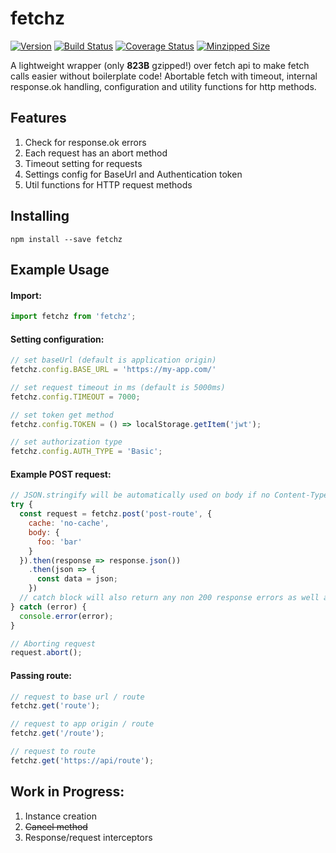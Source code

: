 # fetchz

[![Version](https://img.shields.io/npm/v/fetchz)](https://img.shields.io/npm/v/fetchz)
[![Build Status](https://travis-ci.org/patriotcodes/fetchz.svg?branch=master)](https://travis-ci.org/patriotcodes/fetchz) 
[![Coverage Status](https://coveralls.io/repos/github/PatriotCodes/fetchz/badge.svg?branch=master)](https://coveralls.io/github/PatriotCodes/fetchz?branch=master)
[![Minzipped Size](https://img.shields.io/bundlephobia/minzip/fetchz)](https://img.shields.io/bundlephobia/minzip/fetchz)

A lightweight wrapper (only **823B** gzipped!) over fetch api to make fetch calls easier without boilerplate code! 
Abortable fetch with timeout, internal response.ok handling, configuration and utility functions for http methods.

## Features

1. Check for response.ok errors
2. Each request has an abort method
3. Timeout setting for requests
4. Settings config for BaseUrl and Authentication token
5. Util functions for HTTP request methods

## Installing

```npm
npm install --save fetchz
```

## Example Usage

#### Import:
```js
import fetchz from 'fetchz';
```

#### Setting configuration:
```js
// set baseUrl (default is application origin)
fetchz.config.BASE_URL = 'https://my-app.com/'

// set request timeout in ms (default is 5000ms)
fetchz.config.TIMEOUT = 7000;

// set token get method
fetchz.config.TOKEN = () => localStorage.getItem('jwt');

// set authorization type
fetchz.config.AUTH_TYPE = 'Basic';
```

#### Example POST request:
```js
// JSON.stringify will be automatically used on body if no Content-Type header is specified
try {
  const request = fetchz.post('post-route', {
    cache: 'no-cache',
    body: {
      foo: 'bar'
    }
  }).then(response => response.json())
    .then(json => {
      const data = json;
    })
  // catch block will also return any non 200 response errors as well as timeout errors
} catch (error) {
  console.error(error);
}

// Aborting request
request.abort();
```

#### Passing route:
```js
// request to base url / route
fetchz.get('route');

// request to app origin / route
fetchz.get('/route');

// request to route
fetchz.get('https://api/route');
```

## Work in Progress:

1. Instance creation
2. ~~Cancel method~~
3. Response/request interceptors
